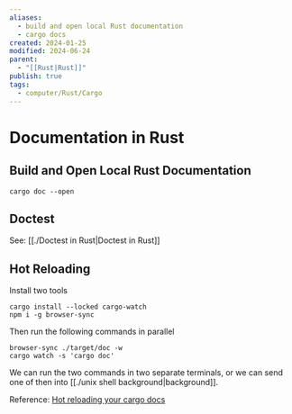 ```yaml
---
aliases:
  - build and open local Rust documentation
  - cargo docs
created: 2024-01-25
modified: 2024-06-24
parent:
  - "[[Rust|Rust]]"
publish: true
tags:
  - computer/Rust/Cargo
---
```


# Documentation in Rust
## Build and Open Local Rust Documentation
`cargo doc --open`
## Doctest
See: [[./Doctest in Rust|Doctest in Rust]]

## Hot Reloading
Install two tools
```
cargo install --locked cargo-watch
npm i -g browser-sync
```

Then run the following commands in parallel
```
browser-sync ./target/doc -w
cargo watch -s 'cargo doc'
```

We can run the two commands in two separate terminals, or we can send one of then into [[./unix shell background|background]].

Reference: [Hot reloading your cargo docs](https://mdaverde.com/posts/hot-reloading-cargo-docs/)
